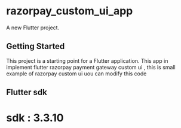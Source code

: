 # razorpay_custom_ui_app

A new Flutter project.

## Getting Started

This project is a starting point for a Flutter application.
This app in implement flutter razorpay payment gateway custom ui , this is small example of razorpay custom ui uou can modify this code

## Flutter sdk
# sdk : 3.3.10

